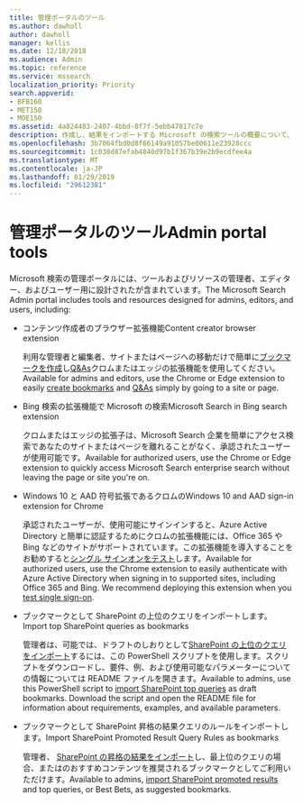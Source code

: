```yaml
---
title: 管理ポータルのツール
ms.author: dawholl
author: dawholl
manager: kellis
ms.date: 12/18/2018
ms.audience: Admin
ms.topic: reference
ms.service: mssearch
localization_priority: Priority
search.appverid:
- BFB160
- MET150
- MOE150
ms.assetid: 4a824483-2407-4bbd-8f7f-5ebb47817c7e
description: 作成し、結果をインポートする Microsoft の検索ツールの概要について、自動的にサインインし、任意の場所から検索
ms.openlocfilehash: 3b7064fbd0d8f66149a91057be00611e23928ccc
ms.sourcegitcommit: 1c038d87efab4840d97b1f367b39e2b9ecdfee4a
ms.translationtype: MT
ms.contentlocale: ja-JP
ms.lasthandoff: 01/29/2019
ms.locfileid: "29612381"
---
```

# <a name="admin-portal-tools"></a><span data-ttu-id="85a67-103">管理ポータルのツール</span><span class="sxs-lookup"><span data-stu-id="85a67-103">Admin portal tools</span></span>

<span data-ttu-id="85a67-104">Microsoft 検索の管理ポータルには、ツールおよびリソースの管理者、エディター、およびユーザー用に設計されたが含まれています。</span><span class="sxs-lookup"><span data-stu-id="85a67-104">The Microsoft Search Admin portal includes tools and resources designed for admins, editors, and users, including:</span></span>
  
- <span data-ttu-id="85a67-105">コンテンツ作成者のブラウザー拡張機能</span><span class="sxs-lookup"><span data-stu-id="85a67-105">Content creator browser extension</span></span>
    
    <span data-ttu-id="85a67-106">利用な管理者と編集者、サイトまたはページへの移動だけで簡単に[ブックマークを作成](create-bookmarks.md)し[Q&As](create-qas.md)クロムまたはエッジの拡張機能を使用してください。</span><span class="sxs-lookup"><span data-stu-id="85a67-106">Available for admins and editors, use the Chrome or Edge extension to easily [create bookmarks](create-bookmarks.md) and [Q&As](create-qas.md) simply by going to a site or page.</span></span> 
    
- <span data-ttu-id="85a67-107">Bing 検索の拡張機能で Microsoft の検索</span><span class="sxs-lookup"><span data-stu-id="85a67-107">Microsoft Search in Bing search extension</span></span>
    
    <span data-ttu-id="85a67-108">クロムまたはエッジの拡張子は、Microsoft Search 企業を簡単にアクセス検索であなたのサイトまたはページを離れることがなく、承認されたユーザーが使用可能です。</span><span class="sxs-lookup"><span data-stu-id="85a67-108">Available for authorized users, use the Chrome or Edge extension to quickly access Microsoft Search enterprise search without leaving the page or site you're on.</span></span>
    
- <span data-ttu-id="85a67-109">Windows 10 と AAD 符号拡張であるクロムの</span><span class="sxs-lookup"><span data-stu-id="85a67-109">Windows 10 and AAD sign-in extension for Chrome</span></span>
    
    <span data-ttu-id="85a67-p101">承認されたユーザーが、使用可能にサインインすると、Azure Active Directory と簡単に認証するためにクロムの拡張機能には、Office 365 や Bing などのサイトがサポートされています。この拡張機能を導入することをお勧めすると[シングル サインオンをテスト](test-single-sign-on.md)します。</span><span class="sxs-lookup"><span data-stu-id="85a67-p101">Available for authorized users, use the Chrome extension to easily authenticate with Azure Active Directory when signing in to supported sites, including Office 365 and Bing. We recommend deploying this extension when you [test single sign-on](test-single-sign-on.md).</span></span>
    
- <span data-ttu-id="85a67-112">ブックマークとして SharePoint の上位のクエリをインポートします。</span><span class="sxs-lookup"><span data-stu-id="85a67-112">Import top SharePoint queries as bookmarks</span></span>
    
    <span data-ttu-id="85a67-p102">管理者は、可能では、ドラフトのしおりとして[SharePoint の上位のクエリをインポート](import-sharepoint-promoted-results-and-top-queries.md)するには、この PowerShell スクリプトを使用します。スクリプトをダウンロードし、要件、例、および使用可能なパラメーターについての情報については README ファイルを開きます。</span><span class="sxs-lookup"><span data-stu-id="85a67-p102">Available to admins, use this PowerShell script to [import SharePoint top queries](import-sharepoint-promoted-results-and-top-queries.md) as draft bookmarks. Download the script and open the README file for information about requirements, examples, and available parameters.</span></span> 
    
- <span data-ttu-id="85a67-115">ブックマークとして SharePoint 昇格の結果クエリのルールをインポートします。</span><span class="sxs-lookup"><span data-stu-id="85a67-115">Import SharePoint Promoted Result Query Rules as bookmarks</span></span>
    
    <span data-ttu-id="85a67-116">管理者、 [SharePoint の昇格の結果をインポート](import-sharepoint-promoted-results-and-top-queries.md)し、最上位のクエリの場合、またはのおすすめコンテンツを推奨されるブックマークとしてご利用いただけます。</span><span class="sxs-lookup"><span data-stu-id="85a67-116">Available to admins, [import SharePoint promoted results](import-sharepoint-promoted-results-and-top-queries.md) and top queries, or Best Bets, as suggested bookmarks.</span></span> 

  

